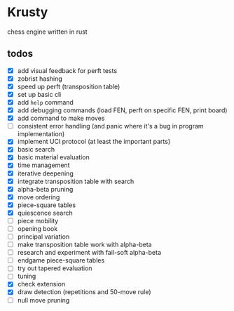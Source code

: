 # Krusty

chess engine written in rust

## todos

- [x] add visual feedback for perft tests
- [x] zobrist hashing
- [x] speed up perft (transposition table)
- [x] set up basic cli
- [x] add `help` command
- [x] add debugging commands (load FEN, perft on specific FEN, print board)
- [x] add command to make moves
- [ ] consistent error handling (and panic where it's a bug in program implementation)
- [x] implement UCI protocol (at least the important parts)
- [x] basic search
- [x] basic material evaluation
- [x] time management
- [x] iterative deepening
- [x] integrate transposition table with search
- [x] alpha-beta pruning
- [x] move ordering
- [x] piece-square tables
- [x] quiescence search
- [ ] piece mobility
- [ ] opening book
- [ ] principal variation
- [ ] make transposition table work with alpha-beta
- [ ] research and experiment with fail-soft alpha-beta
- [ ] endgame piece-square tables
- [ ] try out tapered evaluation
- [ ] tuning
- [x] check extension
- [x] draw detection (repetitions and 50-move rule)
- [ ] null move pruning
